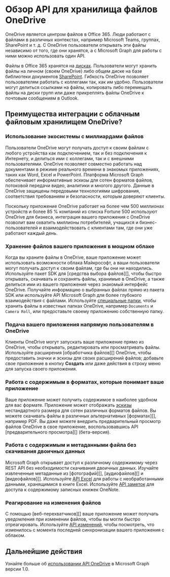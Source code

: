 # <a name="onedrive-file-storage-api-overview"></a>Обзор API для хранилища файлов OneDrive

OneDrive является центром файлов в Office 365.
Люди работают с файлами в различных контекстах, например Microsoft Teams, группах, SharePoint и т. д.
С OneDrive пользователи открывать эти файлы независимо от того, где они хранятся, а с Microsoft Graph для работы с ними можно использовать один API.

Файлы в Office 365 хранятся на [дисках][Drive API].
Пользователи могут хранить файлы на личном (своем OneDrive) либо общем диске на базе библиотеки документов [SharePoint][].
Гибкость OneDrive позволяет пользователям работать с коллегами так, как им удобно.
Пользователи могут делиться ссылками на файлы, копировать либо перемещать файлы на диски групп или даже прикреплять файлы OneDrive к почтовым сообщениям в Outlook.

## <a name="why-integrate-with-onedrive-file-storage-in-the-cloud"></a>Преимущества интеграции с облачным файловым хранилищем OneDrive?

### <a name="tap-into-an-ecosystem-with-billions-of-files"></a>Использование экосистемы с миллиардами файлов

Пользователи OneDrive могут получать доступ к своим файлам с любого устройства как подключением, так и без подключения к Интернету, и делиться ими с коллегами, так и с внешними пользователями.
OneDrive позволяет совместно работать над документами в режиме реального времени в знакомых приложениях, таких как Word, Excel и PowerPoint.
Платформа Microsoft Graph обеспечивает информативные эскизы для сотен форматов файлов, потоковой передачи видео, аналитики и многого другого.
Данные в OneDrive защищены передовыми технологиями шифрования, соответствия требованиям и безопасности, которым доверяют клиенты.

Поскольку приложение OneDrive работает на более чем 500 миллионах устройств и более 85 % компаний из списка Fortune 500 используют OneDrive для бизнеса, интеграция вашего приложения с OneDrive позволит вам охватить миллионы потребителей, учащихся и бизнес-пользователей и взаимодействовать с клиентами там, где они уже работают каждый день.

### <a name="store-your-apps-files-in-a-powerful-cloud"></a>Хранение файлов вашего приложения в мощном облаке

Когда вы храните файлы в OneDrive, ваше приложение может использовать возможности облака Майкрософт, а ваши пользователи могут получать доступ к своим файлам, где бы они ни находились.
Используйте пакет SDK для [средства выбора файлов][], чтобы быстро открывать, скачивать и сохранять файлы, хранимые в OneDrive, а также делиться ими из вашего приложения через знакомый интерфейс OneDrive.
Получайте информацию о выбранных файлах прямо из пакета SDK или используйте API Microsoft Graph для более глубокого взаимодействия с файлами.
Используйте [специальные папки][], чтобы хранить файлы в известных папках OneDrive, например `Documents` и `Camera Roll`, или предоставьте своему приложению собственную папку.

### <a name="bring-your-app-straight-to-users-within-onedrive"></a>Подача вашего приложения напрямую пользователям в OneDrive

Клиенты OneDrive могут запускать ваше приложение прямо из OneDrive, чтобы открывать, редактировать или просматривать файлы.
Используйте расширения [обработчика файлов][] OneDrive, чтобы предоставить значки и эскизы для своих расширений файлов; добавьте свое приложение в кнопку **Создать** или даже действия в строку меню для запуска своего приложения.

### <a name="work-with-content-in-formats-your-app-understands"></a>Работа с содержимым в форматах, которые понимает ваше приложение

Ваше приложение может получить содержимое в наиболее удобном для вас формате.
Приложение может отображать [эскизы][] нестандартного размера для сотен различных форматов файлов.
Вы можете скачивать файлы в различных альтернативных [форматах][], например PDF.
Вы даже можете внедрить предварительный просмотр файлов OneDrive в свое приложение, воспользовавшись API [предварительного просмотра][] (бета-версия).

### <a name="work-with-file-content-and-metadata-without-downloading-the-binary"></a>Работа с содержимым и метаданными файла без скачивания двоичных данных

Microsoft Graph открывает доступ к различному содержимому через REST API без необходимости скачивания двоичных данных.
Изучайте извлеченные метаданные из [фотографий][], [аудиофайлов][] и [видеофайлов][].
Используйте [API Excel][] для работы с необработанными данными, хранящимися в книге Excel.
Используйте [API заметок][] для доступа к содержимому записных книжек OneNote.

### <a name="react-to-file-changes"></a>Реагирование на изменения файлов

С помощью [веб-перехватчиков][] ваше приложение может получать уведомления при изменении файлов, чтобы вы могли быстро отреагировать.
Используйте [API изменений][], чтобы посмотреть, что изменилось с момента последней синхронизации вашего приложения с облаком.

## <a name="next-steps"></a>Дальнейшие действия

Узнайте больше об [использовании API OneDrive][Drive API] в Microsoft Graph версии 1.0.

[SharePoint]: sharepoint-concept-overview.md
[средство выбора файлов]: https://dev.onedrive.com/sdk/js-v72/js-picker-overview.htm
[обработчик файлов]: https://docs.microsoft.com/onedrive/developer/file-handlers

  [специальные папки]: https://developer.microsoft.com/en-us/graph/docs/api-reference/v1.0/api/drive_get_specialfolder

  [API заметок]: https://developer.microsoft.com/en-us/graph/docs/concepts/integrate_with_onenote

  [API Excel]: https://developer.microsoft.com/en-us/graph/docs/api-reference/v1.0/resources/excel
[REST API]: https://developer.microsoft.com/en-us/graph/docs/api-reference/v1.0/resources/onedrive

  [API изменений]: https://developer.microsoft.com/en-us/graph/docs/api-reference/v1.0/api/driveitem_delta

  [видео]: https://developer.microsoft.com/en-us/graph/docs/api-reference/v1.0/resources/video

  [фото]: https://developer.microsoft.com/en-us/graph/docs/api-reference/v1.0/resources/photo

  [аудио]: https://developer.microsoft.com/en-us/graph/docs/api-reference/v1.0/resources/audio

  [форматы]: https://developer.microsoft.com/en-us/graph/docs/api-reference/v1.0/api/driveitem_get_content_format

  [эскизы]: https://developer.microsoft.com/en-us/graph/docs/api-reference/v1.0/api/driveitem_list_thumbnails

  [предварительный просмотр]: https://developer.microsoft.com/en-us/graph/docs/api-reference/beta/api/driveitem_preview

  [веб-перехватчики]: https://developer.microsoft.com/en-us/graph/docs/api-reference/v1.0/resources/webhooks
[Drive API]: https://developer.microsoft.com/en-us/graph/docs/api-reference/v1.0/resources/onedrive
